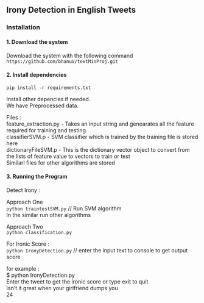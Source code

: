 ## Irony Detection in English Tweets  
  
### Installation  
#### 1. Download the system  
  
Download the system with the following command  
``` https://github.com/bhanuV/textMinProj.git ```  
  
#### 2. Install dependencies  
``` pip install -r requirements.txt ```  
  
Install other depencies if needed.  
We have Preprocessed data.  

Files :   
feature_extraction.py - Takes an input string and genearates all the feature required for training and testing.   
classifierSVM.p - SVM classifier which is trained by the training file is stored here   
dictionaryFileSVM.p - This is the dictionary vector object to convert from the lists of feature value to vectors to train or test  
Similarl files for other algorithms are stored  
  
#### 3. Running the Program  
  
Detect Irony :   
  
Approach One  
```python traintestSVM.py```  // Run SVM algorithm  
In the similar run other algorithms  
  
Approach Two  
```python classification.py```
  
For Ironic Score :  
```python IronyDetection.py``` //  enter the input text to console to get output score

for example :  
$ python IronyDetection.py  
Enter the tweet to get the ironic score or type exit to quit  
Isn't it great when your girlfriend dumps you  
24  